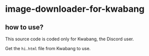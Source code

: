 # image-downloader-for-kwabang

## how to use?

This source code is coded only for Kwabang, the Discord user.

Get the `hi.html` file from Kwabang to use.
